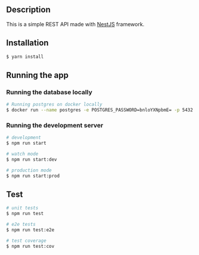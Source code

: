## Description

This is a simple REST API made with [NestJS](https://github.com/nestjs/nest) framework.

## Installation

```bash
$ yarn install
```

## Running the app

### Running the database locally
```bash
# Running postgres on docker locally
$ docker run --name postgres -e POSTGRES_PASSWORD=bnloYXNpbmE= -p 5432:5432 -d postgres
```

### Running the development server
```bash
# development
$ npm run start

# watch mode
$ npm run start:dev

# production mode
$ npm run start:prod
```

## Test

```bash
# unit tests
$ npm run test

# e2e tests
$ npm run test:e2e

# test coverage
$ npm run test:cov
```
